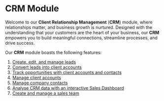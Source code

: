 # CRM Module

Welcome to our **Client Relationship Management** (**CRM**) module, where relationships matter, and business growth is nurtured. Designed with the understanding that your customers are the heart of your business, our **CRM** empowers you to build meaningful connections, streamline processes, and drive success.

Our **CRM** module boasts the following features:

1. [Create, edit, and manage leads](</docs/Rapid/2-Rapid Standard/3-CRM/1-Leads/1-Creating-Editing-and-Deleting-a-Lead/1-Creating-Editing-and-Deleting-a-Lead.md>)
2. [Convert leads into client accounts](</docs/Rapid/2-Rapid Standard/3-CRM/1-Leads/3-Converting-a-Lead/3-Converting-a-Lead.md>)
3. [Track opportunities with client accounts and contacts](</docs/Rapid/2-Rapid Standard/3-CRM/2-Opportunities/Creating Updating and Deleting Opportunities.md>)
4. [Manage client accounts](</docs/Rapid/2-Rapid Standard/3-CRM/3-Accounts/Creating updating and deleting an account.md>)
5. [Manage company contacts](</docs/Rapid/2-Rapid Standard/3-CRM/4-Contacts/Creating, Editing, and Deleting a Contact.md>)
6. [Analyse CRM data with an interactive Sales Dashboard](</docs/Rapid/2-Rapid Standard/3-CRM/5-CRM Reporting/5-Sales Dashboard.md>)
7. [Create and manage a sales team](</docs/Rapid/2-Rapid Standard/3-CRM/Managing your Sales Team.md>)